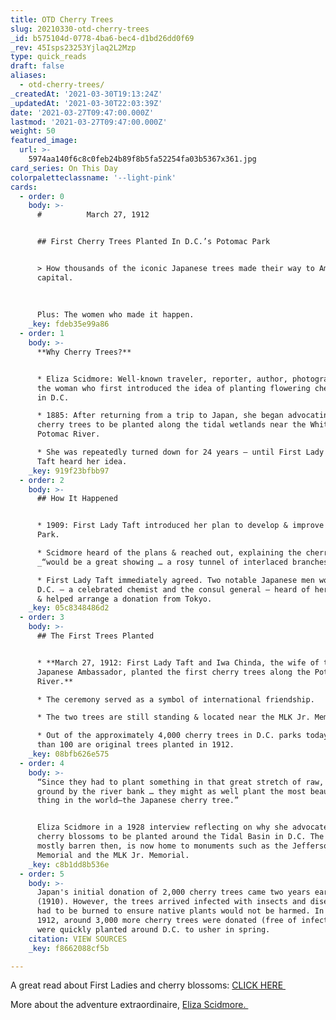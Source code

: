 ```yaml
---
title: OTD Cherry Trees
slug: 20210330-otd-cherry-trees
_id: b575104d-0778-4ba6-bec4-d1bd26dd0f69
_rev: 45Isps23253Yjlaq2L2Mzp
type: quick_reads
draft: false
aliases:
  - otd-cherry-trees/
_createdAt: '2021-03-30T19:13:24Z'
_updatedAt: '2021-03-30T22:03:39Z'
date: '2021-03-27T09:47:00.000Z'
lastmod: '2021-03-27T09:47:00.000Z'
weight: 50
featured_image:
  url: >-
    5974aa140f6c8c0feb24b89f8b5fa52254fa03b5367x361.jpg
card_series: On This Day
colorpaletteclassname: '--light-pink'
cards:
  - order: 0
    body: >-
      #          March 27, 1912


      ## First Cherry Trees Planted In D.C.’s Potomac Park


      > How thousands of the iconic Japanese trees made their way to America’s
      capital.  
        
        
        
      Plus: The women who made it happen.
    _key: fdeb35e99a86
  - order: 1
    body: >-
      **Why Cherry Trees?**


      * Eliza Scidmore: Well-known traveler, reporter, author, photographer, &
      the woman who first introduced the idea of planting flowering cherry trees
      in D.C.

      * 1885: After returning from a trip to Japan, she began advocating for
      cherry trees to be planted along the tidal wetlands near the White House &
      Potomac River.

      * She was repeatedly turned down for 24 years – until First Lady Helen
      Taft heard her idea.
    _key: 919f23bfbb97
  - order: 2
    body: >-
      ## How It Happened


      * 1909: First Lady Taft introduced her plan to develop & improve Potomac
      Park.

      * Scidmore heard of the plans & reached out, explaining the cherry trees
      _“would be a great showing … a rosy tunnel of interlaced branches.”_

      * First Lady Taft immediately agreed. Two notable Japanese men working in
      D.C. – a celebrated chemist and the consul general – heard of her proposal
      & helped arrange a donation from Tokyo.
    _key: 05c8348486d2
  - order: 3
    body: >-
      ## The First Trees Planted


      * **March 27, 1912: First Lady Taft and Iwa Chinda, the wife of the
      Japanese Ambassador, planted the first cherry trees along the Potomac
      River.**

      * The ceremony served as a symbol of international friendship.

      * The two trees are still standing & located near the MLK Jr. Memorial.

      * Out of the approximately 4,000 cherry trees in D.C. parks today, fewer
      than 100 are original trees planted in 1912.
    _key: 08bfb626e575
  - order: 4
    body: >-
      “Since they had to plant something in that great stretch of raw, reclaimed
      ground by the river bank … they might as well plant the most beautiful
      thing in the world—the Japanese cherry tree.”


      Eliza Scidmore in a 1928 interview reflecting on why she advocated for
      cherry blossoms to be planted around the Tidal Basin in D.C. The land,
      mostly barren then, is now home to monuments such as the Jefferson
      Memorial and the MLK Jr. Memorial.
    _key: c8b1dd8b536e
  - order: 5
    body: >-
      Japan's initial donation of 2,000 cherry trees came two years earlier
      (1910). However, the trees arrived infected with insects and diseases and
      had to be burned to ensure native plants would not be harmed. In March
      1912, around 3,000 more cherry trees were donated (free of infections) and
      were quickly planted around D.C. to usher in spring.
    citation: VIEW SOURCES
    _key: f8662088cf5b

---
```

A great read about First Ladies and cherry blossoms: [CLICK HERE ](https://www.nps.gov/articles/cherry-trees-a-first-lady-legacy.htm)

More about the adventure extraordinaire, [Eliza Scidmore. ](https://vault.sierraclub.org/john_muir_exhibit/people/eliza-ruhamah-scidmore.aspx)